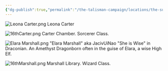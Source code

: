 ```yaml
---
{"dg-publish":true,"permalink":"/the-talisman-campaign/locations/the-sunken-spire/levels-players/16th-classrooms-c-and-m/","noteIcon":""}
---
```


![Leona Carter.png](/img/user/The%20Talisman%20Campaign/NPCs/Leona%20Carter.png)
Leona Carter

![16thCarter.png](/img/user/The%20Talisman%20Campaign/Locations/The%20Sunken%20Spire/Levels%20(Players)/16thCarter.png) 
Carter Chamber. Sorcerer Class.

![Elara Marshall.png](/img/user/The%20Talisman%20Campaign/NPCs/Elara%20Marshall.png)
"Elara Marshall" aka JacivUiNao "She is Wise" in Draconian.
An Amethyst Dragonborn often in the guise of Elara, a wise High Elf.

![16thMarshall.png](/img/user/The%20Talisman%20Campaign/Locations/The%20Sunken%20Spire/Levels%20(Players)/16thMarshall.png)
Marshall Library. Wizard Class.

